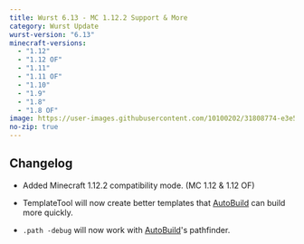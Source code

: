 ```yaml
---
title: Wurst 6.13 - MC 1.12.2 Support & More
category: Wurst Update
wurst-version: "6.13"
minecraft-versions:
  - "1.12"
  - "1.12 OF"
  - "1.11"
  - "1.11 OF"
  - "1.10"
  - "1.9"
  - "1.8"
  - "1.8 OF"
image: https://user-images.githubusercontent.com/10100202/31808774-e3e52f6c-b574-11e7-9dc0-f8d39f76f1c6.jpg
no-zip: true
---
```

## Changelog

- Added Minecraft 1.12.2 compatibility mode. (MC 1.12 & 1.12 OF)

- TemplateTool will now create better templates that [AutoBuild](https://wiki.wurstclient.net/autobuild) can build more quickly.

- `.path -debug` will now work with [AutoBuild](https://wiki.wurstclient.net/autobuild)'s pathfinder.

